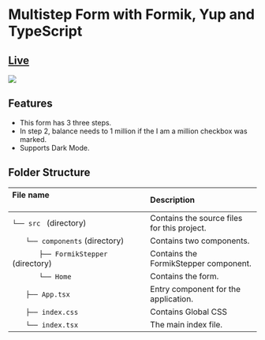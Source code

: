 # Multistep Form with Formik, Yup and TypeScript

## [Live](http://multistep-forms-with-formik.surge.sh/)
<a href="https://multistep-forms-with-formik.surge.sh/"><img src="https://scontent.fkhi2-2.fna.fbcdn.net/v/t39.30808-6/260553255_1065512330864437_5896884717983442274_n.jpg?_nc_cat=103&ccb=1-5&_nc_sid=730e14&_nc_ohc=dm66_NdseRQAX-J2m1u&_nc_ht=scontent.fkhi2-2.fna&oh=5aa949ad6d20a3da55e0d167c3b67e99&oe=61A78226" /></a>

## Features
- This form has 3 three steps.
- In step 2, balance needs to 1 million if the I am a million checkbox was marked.
- Supports Dark Mode.

## Folder Structure
| File name 　　　　　　　　　　　　　　| Description 　　|
| :--  | :--         |
| `└── src ` (directory) | Contains the source files for this project. |
| `　　└── components` (directory) | Contains two components.|
| `　　　　├── FormikStepper` (directory) | Contains the FormikStepper component. |
| `　　　　└── Home` | Contains the form. |
| `　　├── App.tsx` | Entry component for the application. |
| `　　├── index.css` | Contains Global CSS |
| `　　└── index.tsx` | The main index file. |



